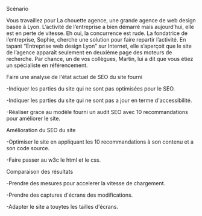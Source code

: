    Scénario

Vous travaillez pour La chouette agence, une grande agence de web design basée à Lyon.
L’activité de l’entreprise a bien démarré mais aujourd’hui, elle est en perte de vitesse.
Eh oui, la concurrence est rude. La fondatrice de l’entreprise, Sophie, cherche une solution pour faire repartir l’activité. En tapant “Entreprise web design Lyon” sur Internet, elle s’aperçoit que le site de l’agence apparaît seulement en deuxième page des moteurs de recherche. Par chance, un de vos collègues, Martin, lui a dit que vous étiez un spécialiste en référencement.

Faire une analyse de l'état actuel de SEO du site fourni

-Indiquer les parties du site qui ne sont pas optimisées pour le SEO.

-Indiquer les parties du site qui ne sont pas a jour en terme d'accessibilité.

-Réaliser grace au modèle fourni un audit SEO avec 10 recommandations pour améliorer le site.

Amélioration du SEO du site

-Optimiser le site en appliquant les 10 recommandations à son contenu et a son code source.

-Faire passer au w3c le html et le css.

Comparaison des résultats

-Prendre des mesures pour accelerer la vitesse de chargement.

-Prendre des captures d'écrans des modifications.

-Adapter le site a touytes les tailles d'écrans.

